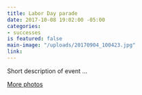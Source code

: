 ```yaml
---
title: Labor Day parade
date: 2017-10-08 19:02:00 -05:00
categories:
- successes
is featured: false
main-image: "/uploads/20170904_100423.jpg"
link: 
---
```


Short description of event ...

[More photos](https://photos.app.goo.gl/5QoAFr914rraSnMf2)